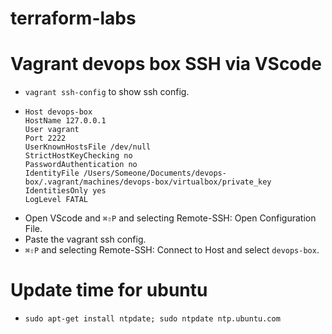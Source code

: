 # terraform-labs

# Vagrant devops box SSH via VScode 
* `vagrant ssh-config` to show ssh config.
* ``` 
  Host devops-box
  HostName 127.0.0.1
  User vagrant
  Port 2222
  UserKnownHostsFile /dev/null
  StrictHostKeyChecking no
  PasswordAuthentication no
  IdentityFile /Users/Someone/Documents/devops-box/.vagrant/machines/devops-box/virtualbox/private_key
  IdentitiesOnly yes
  LogLevel FATAL
  ```
* Open VScode and `⌘⇧P` and selecting Remote-SSH: Open Configuration File.
* Paste the vagrant ssh config.
* `⌘⇧P` and selecting Remote-SSH: Connect to Host and select `devops-box`.

# Update time for ubuntu
* `sudo apt-get install ntpdate; sudo ntpdate ntp.ubuntu.com`

